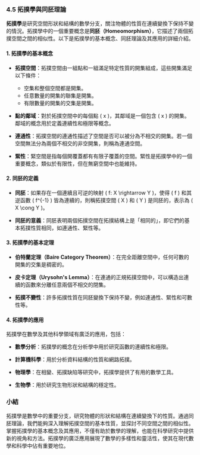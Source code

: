 ### 4.5 拓撲學與同胚理論

**拓撲學**是研究空間形狀和結構的數學分支，關注物體的性質在連續變換下保持不變的情況。拓撲學中的一個重要概念是**同胚（Homeomorphism）**，它描述了兩個拓撲空間之間的相似性。以下是拓撲學的基本概念、同胚理論及其應用的詳細介紹。

#### 1. 拓撲學的基本概念

- **拓撲空間**：拓撲空間由一組點和一組滿足特定性質的開集組成，這些開集滿足以下條件：
  - 空集和整個空間都是開集。
  - 任意數量的開集的聯集是開集。
  - 有限數量的開集的交集是開集。

- **點的鄰域**：對於拓撲空間中的每個點 \( x \)，其鄰域是一個包含 \( x \) 的開集。鄰域的概念用於定義連續性和極限等概念。

- **連通性**：拓撲空間的連通性描述了空間是否可以被分為不相交的開集。若一個空間無法分為兩個不相交的非空開集，則稱為連通空間。

- **緊性**：緊空間是指每個開覆蓋都有有限子覆蓋的空間。緊性是拓撲學中的一個重要概念，類似於有限性，但在無窮空間中也能維持。

#### 2. 同胚的定義

- **同胚**：如果存在一個連續且可逆的映射 \( f: X \rightarrow Y \)，使得 \( f \) 和其逆函數 \( f^{-1} \) 皆為連續的，則稱拓撲空間 \( X \) 和 \( Y \) 是同胚的，表示為 \( X \cong Y \)。

- **同胚的意義**：同胚表明兩個拓撲空間在拓撲結構上是「相同的」，即它們的基本拓撲性質相同，如連通性、緊性等。

#### 3. 拓撲學的基本定理

- **伯特蘭定理（Baire Category Theorem）**：在完全距離空間中，任何可數的開集的交集是稠密的。

- **皮卡定理（Urysohn's Lemma）**：在連通的正規拓撲空間中，可以構造出連續的函數來分離任意兩個不相交的閉集。

- **拓撲不變性**：許多拓撲性質在同胚變換下保持不變，例如連通性、緊性和可數性等。

#### 4. 拓撲學的應用

拓撲學在數學及其他科學領域有廣泛的應用，包括：

- **數學分析**：拓撲學的概念在分析學中用於研究函數的連續性和極限。

- **計算機科學**：用於分析資料結構的性質和網路拓撲。

- **物理學**：在相變、拓撲缺陷等研究中，拓撲學提供了有用的數學工具。

- **生物學**：用於研究生物形狀和結構的穩定性。

### 小結

拓撲學是數學中的重要分支，研究物體的形狀和結構在連續變換下的性質。通過同胚理論，我們能夠深入理解拓撲空間的基本性質，並探討不同空間之間的相似性。掌握拓撲學的基本概念及其應用，不僅有助於數學的理解，也能在科學研究中提供新的視角和方法。拓撲學的廣泛應用展現了數學的多樣性和靈活性，使其在現代數學和科學中佔有重要地位。
